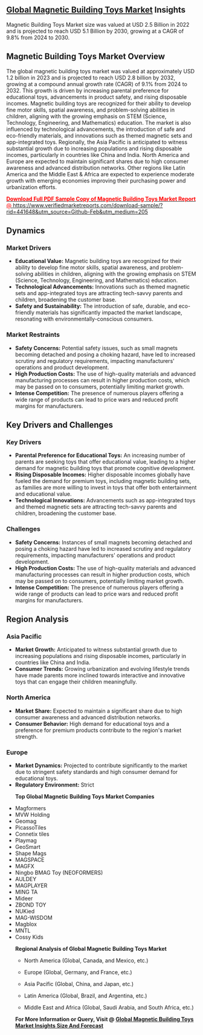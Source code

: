 <h2><a href="https://www.verifiedmarketreports.com/download-sample/?rid=441648&amp;utm_source=Github&amp;utm_medium=205" target="_blank">Global Magnetic Building Toys Market</a> Insights</h2><p>Magnetic Building Toys Market size was valued at USD 2.5 Billion in 2022 and is projected to reach USD 5.1 Billion by 2030, growing at a CAGR of 9.8% from 2024 to 2030.</p><p> <h2>Magnetic Building Toys Market Overview</h2> <p>The global magnetic building toys market was valued at approximately USD 1.2 billion in 2023 and is projected to reach USD 2.8 billion by 2032, growing at a compound annual growth rate (CAGR) of 9.1% from 2024 to 2032. This growth is driven by increasing parental preference for educational toys, advancements in product safety, and rising disposable incomes. Magnetic building toys are recognized for their ability to develop fine motor skills, spatial awareness, and problem-solving abilities in children, aligning with the growing emphasis on STEM (Science, Technology, Engineering, and Mathematics) education. The market is also influenced by technological advancements, the introduction of safe and eco-friendly materials, and innovations such as themed magnetic sets and app-integrated toys. Regionally, the Asia Pacific is anticipated to witness substantial growth due to increasing populations and rising disposable incomes, particularly in countries like China and India. North America and Europe are expected to maintain significant shares due to high consumer awareness and advanced distribution networks. Other regions like Latin America and the Middle East & Africa are expected to experience moderate growth with emerging economies improving their purchasing power and urbanization efforts. </p> <p><a href="https://dataintelo.com/report/magnetic-building-toys-market"><p><span class=""><span style="color: #ff0000;"><strong>Download Full PDF Sample Copy of Magnetic Building Toys Market Report</strong> @ </span><a href="https://www.verifiedmarketreports.com/download-sample/?rid=441648&amp;utm_source=Github-Feb&amp;utm_medium=205" target="_blank">https://www.verifiedmarketreports.com/download-sample/?rid=441648&amp;utm_source=Github-Feb&amp;utm_medium=205</a></span></p></a></p> <h2>Dynamics</h2> <h3>Market Drivers</h3> <ul> <li><strong>Educational Value:</strong> Magnetic building toys are recognized for their ability to develop fine motor skills, spatial awareness, and problem-solving abilities in children, aligning with the growing emphasis on STEM (Science, Technology, Engineering, and Mathematics) education. </li> <li><strong>Technological Advancements:</strong> Innovations such as themed magnetic sets and app-integrated toys are attracting tech-savvy parents and children, broadening the customer base. </li> <li><strong>Safety and Sustainability:</strong> The introduction of safe, durable, and eco-friendly materials has significantly impacted the market landscape, resonating with environmentally-conscious consumers. </li> </ul> <h3>Market Restraints</h3> <ul> <li><strong>Safety Concerns:</strong> Potential safety issues, such as small magnets becoming detached and posing a choking hazard, have led to increased scrutiny and regulatory requirements, impacting manufacturers' operations and product development. </li> <li><strong>High Production Costs:</strong> The use of high-quality materials and advanced manufacturing processes can result in higher production costs, which may be passed on to consumers, potentially limiting market growth. </li> <li><strong>Intense Competition:</strong> The presence of numerous players offering a wide range of products can lead to price wars and reduced profit margins for manufacturers. </li> </ul> <h2>Key Drivers and Challenges</h2> <h3>Key Drivers</h3> <ul> <li><strong>Parental Preference for Educational Toys:</strong> An increasing number of parents are seeking toys that offer educational value, leading to a higher demand for magnetic building toys that promote cognitive development. </li> <li><strong>Rising Disposable Incomes:</strong> Higher disposable incomes globally have fueled the demand for premium toys, including magnetic building sets, as families are more willing to invest in toys that offer both entertainment and educational value. </li> <li><strong>Technological Innovations:</strong> Advancements such as app-integrated toys and themed magnetic sets are attracting tech-savvy parents and children, broadening the customer base. </li> </ul> <h3>Challenges</h3> <ul> <li><strong>Safety Concerns:</strong> Instances of small magnets becoming detached and posing a choking hazard have led to increased scrutiny and regulatory requirements, impacting manufacturers' operations and product development. </li> <li><strong>High Production Costs:</strong> The use of high-quality materials and advanced manufacturing processes can result in higher production costs, which may be passed on to consumers, potentially limiting market growth. </li> <li><strong>Intense Competition:</strong> The presence of numerous players offering a wide range of products can lead to price wars and reduced profit margins for manufacturers. </li> </ul> <h2>Region Analysis</h2> <h3>Asia Pacific</h3> <ul> <li><strong>Market Growth:</strong> Anticipated to witness substantial growth due to increasing populations and rising disposable incomes, particularly in countries like China and India. </li> <li><strong>Consumer Trends:</strong> Growing urbanization and evolving lifestyle trends have made parents more inclined towards interactive and innovative toys that can engage their children meaningfully. </li> </ul> <h3>North America</h3> <ul> <li><strong>Market Share:</strong> Expected to maintain a significant share due to high consumer awareness and advanced distribution networks. </li> <li><strong>Consumer Behavior:</strong> High demand for educational toys and a preference for premium products contribute to the region's market strength. </li> </ul> <h3>Europe</h3> <ul> <li><strong>Market Dynamics:</strong> Projected to contribute significantly to the market due to stringent safety standards and high consumer demand for educational toys. </li> <li><strong>Regulatory Environment:</strong> Strict</p><p><strong>Top Global Magnetic Building Toys Market Companies</strong></p><div data-test-id=""><p><li>Magformers</li><li> MVW Holding</li><li> Geomag</li><li> PicassoTiles</li><li> Connetix tiles</li><li> Playmag</li><li> GeoSmart</li><li> Shape Mags</li><li> MAGSPACE</li><li> MAGFX</li><li> Ningbo BMAG Toy (NEOFORMERS)</li><li> AULDEY</li><li> MAGPLAYER</li><li> MING TA</li><li> Mideer</li><li> ZBOND TOY</li><li> NUKied</li><li> MAG-WISDOM</li><li> Magblox</li><li> MNTL</li><li> Cossy Kids</li></p><div><strong>Regional Analysis of&nbsp;Global Magnetic Building Toys Market</strong></div><ul><li dir="ltr"><p dir="ltr">North America&nbsp;(Global, Canada, and Mexico, etc.)</p></li><li dir="ltr"><p dir="ltr">Europe (Global, Germany, and France, etc.)</p></li><li dir="ltr"><p dir="ltr">Asia Pacific&nbsp;(Global, China, and Japan, etc.)</p></li><li dir="ltr"><p dir="ltr">Latin America&nbsp;(Global, Brazil, and Argentina, etc.)</p></li><li dir="ltr">Middle East and Africa&nbsp;(Global, Saudi Arabia, and South Africa, etc.)</li></ul><p><strong>For More Information or Query, Visit @&nbsp;</strong><strong><a href="https://www.verifiedmarketreports.com/product/magnetic-building-toys-market/?utm_source=Github&amp;utm_medium=205" target="_blank">Global Magnetic Building Toys Market Insights Size And Forecast</a></strong></p></div>
